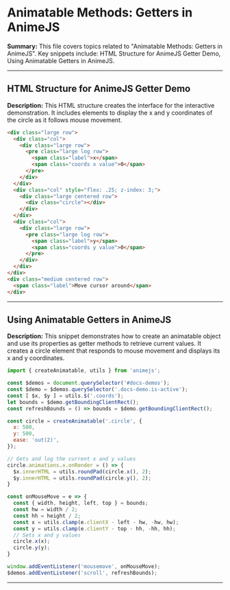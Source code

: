 # Animatable Methods: Getters in AnimeJS

**Summary:** This file covers topics related to "Animatable Methods: Getters in AnimeJS". Key snippets include: HTML Structure for AnimeJS Getter Demo, Using Animatable Getters in AnimeJS.

---

## HTML Structure for AnimeJS Getter Demo

**Description:** This HTML structure creates the interface for the interactive demonstration. It includes elements to display the x and y coordinates of the circle as it follows mouse movement.

```html
<div class="large row">
  <div class="col">
    <div class="large row">
      <pre class="large log row">
        <span class="label">x</span>
        <span class="coords x value">0</span>
      </pre>
    </div>
  </div>
  <div class="col" style="flex: .25; z-index: 3;">
    <div class="large centered row">
      <div class="circle"></div>
    </div>
  </div>
  <div class="col">
    <div class="large row">
      <pre class="large log row">
        <span class="label">y</span>
        <span class="coords y value">0</span>
      </pre>
    </div>
  </div>
</div>
<div class="medium centered row">
  <span class="label">Move cursor around</span>
</div>
```

---

## Using Animatable Getters in AnimeJS

**Description:** This snippet demonstrates how to create an animatable object and use its properties as getter methods to retrieve current values. It creates a circle element that responds to mouse movement and displays its x and y coordinates.

```javascript
import { createAnimatable, utils } from 'animejs';

const $demos = document.querySelector('#docs-demos');
const $demo = $demos.querySelector('.docs-demo.is-active');
const [ $x, $y ] = utils.$('.coords');
let bounds = $demo.getBoundingClientRect();
const refreshBounds = () => bounds = $demo.getBoundingClientRect();

const circle = createAnimatable('.circle', {
  x: 500,
  y: 500,
  ease: 'out(2)',
});

// Gets and log the current x and y values
circle.animations.x.onRender = () => {
  $x.innerHTML = utils.roundPad(circle.x(), 2);
  $y.innerHTML = utils.roundPad(circle.y(), 2);
}

const onMouseMove = e => {
  const { width, height, left, top } = bounds;
  const hw = width / 2;
  const hh = height / 2;
  const x = utils.clamp(e.clientX - left - hw, -hw, hw);
  const y = utils.clamp(e.clientY - top - hh, -hh, hh);
  // Sets x and y values
  circle.x(x);
  circle.y(y);
}

window.addEventListener('mousemove', onMouseMove);
$demos.addEventListener('scroll', refreshBounds);
```

---